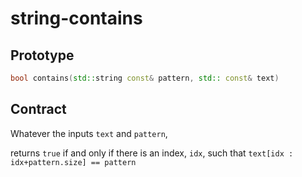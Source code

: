 # string-contains

## Prototype

```cpp
bool contains(std::string const& pattern, std:: const& text)
```

## Contract

Whatever the inputs ```text``` and ```pattern```,

returns ```true``` if and only if there is an index, ```idx```, such that ```text[idx : idx+pattern.size] == pattern```
